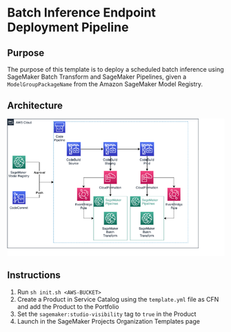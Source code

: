 # Batch Inference Endpoint Deployment Pipeline

## Purpose

The purpose of this template is to deploy a scheduled batch inference using SageMaker Batch Transform and SageMaker Pipelines, given a `ModelGroupPackageName` from the Amazon SageMaker Model Registry. 

## Architecture

![batch-project.png](images/batch-project.png)

## Instructions

1. Run `sh init.sh <AWS-BUCKET>`
2. Create a Product in Service Catalog using the `template.yml` file as CFN and add the Product to the Portfolio
3. Set the `sagemaker:studio-visibility` tag to `true` in the Product
4. Launch in the SageMaker Projects Organization Templates page